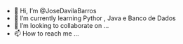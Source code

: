- 👋 Hi, I’m @JoseDavilaBarros
- 🌱 I’m currently learning  Pythor , Java e  Banco de Dados 
- 💞️ I’m looking to collaborate on ...
- 📫 How to reach me ...

<!---
JoseDavilaBarros/JoseDavilaBarros is a ✨ special ✨ repository because its `README.md` (this file) appears on your GitHub profile.
You can click the Preview link to take a look at your changes.
--->
